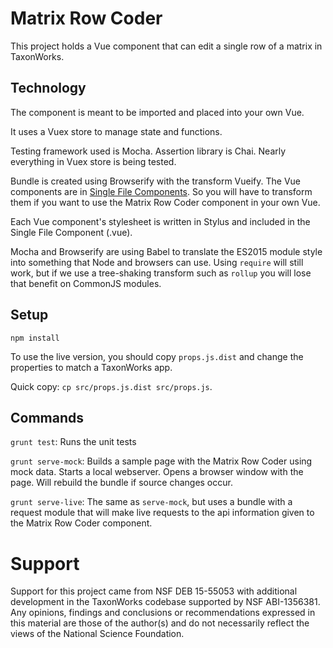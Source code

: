 # Matrix Row Coder

This project holds a Vue component that can edit a single row of a matrix in TaxonWorks.

## Technology

The component is meant to be imported and placed into your own Vue.

It uses a Vuex store to manage state and functions.

Testing framework used is Mocha. Assertion library is Chai. Nearly everything in Vuex store is being tested.

Bundle is created using Browserify with the transform Vueify. The Vue components are in [Single File Components](https://vuejs.org/v2/guide/single-file-components.html). So you will have to transform them if you want to use the Matrix Row Coder component in your own Vue.

Each Vue component's stylesheet is written in Stylus and included in the Single File Component (.vue).

Mocha and Browserify are using Babel to translate the ES2015 module style into something that Node and browsers can use. Using `require` will still work, but if we use a tree-shaking transform such as `rollup` you will lose that benefit on CommonJS modules.

## Setup

`npm install`

To use the live version, you should copy `props.js.dist` and change the properties to match a TaxonWorks app.

Quick copy: `cp src/props.js.dist src/props.js`.

## Commands

`grunt test`: Runs the unit tests

`grunt serve-mock`: Builds a sample page with the Matrix Row Coder using mock data. Starts a local webserver. Opens a browser window with the page. Will rebuild the bundle if source changes occur.

`grunt serve-live`: The same as `serve-mock`, but uses a bundle with a request module that will make live requests to the api information given to the Matrix Row Coder component.


# Support

Support for this project came from NSF DEB 15-55053 with additional development in the TaxonWorks codebase supported by NSF ABI-1356381.  Any opinions, findings and conclusions or recommendations expressed in this material are those of the author(s) and do not necessarily reflect the views of the National Science Foundation. 
